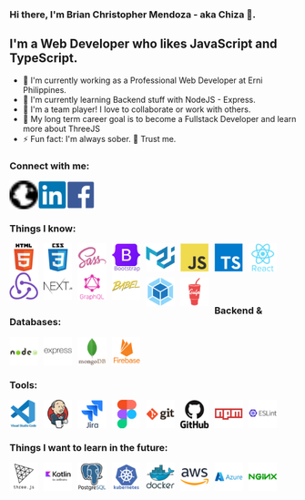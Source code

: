 ### Hi there, I'm Brian Christopher Mendoza - aka Chiza 👋.

## I'm a Web Developer who likes JavaScript and TypeScript.

- 🔭 I'm currently working as a Professional Web Developer at Erni Philippines.
- 🌱 I'm currently learning Backend stuff with NodeJS - Express.
- 👯 I'm a team player! I love to collaborate or work with others.
- 🥅 My long term career goal is to become a Fullstack Developer and learn more about ThreeJS
- ⚡ Fun fact: I'm always sober. 🤣 Trust me.

### Connect with me:

[<img align ="left" alt="briancgmendoza portfolio" width="50px" src="https://raw.githubusercontent.com/iconic/open-iconic/master/svg/globe.svg" />][portfolio]
[<img align ="left" alt="briancgmendoza linkedin" width="50px" src="https://github.com/devicons/devicon/blob/v2.15.1/icons/linkedin/linkedin-original.svg" />][linkedin]
[<img align ="left" alt="briancgmendoza facebook" width="50px" src="https://github.com/devicons/devicon/blob/v2.15.1/icons/facebook/facebook-original.svg" />][facebook]

<br />
<br />
<br />

### Things I know:

<img align="left" alt="HTML5" width="50px" src="https://github.com/devicons/devicon/blob/v2.15.1/icons/html5/html5-original-wordmark.svg" style="padding-right:10px;" />
<img align="left" alt="CSS3" width="50px" src="https://github.com/devicons/devicon/blob/v2.15.1/icons/css3/css3-original-wordmark.svg" style="padding-right:10px;" />
<img align="left" alt="Sass" width="50px" src="https://github.com/devicons/devicon/blob/v2.15.1/icons/sass/sass-original.svg" style="padding-right:10px;" />
<img align="left" alt="Bootstrap" width="50px" src="https://github.com/devicons/devicon/blob/v2.15.1/icons/bootstrap/bootstrap-original-wordmark.svg" style="padding-right:10px;" />
<img align="left" alt="MaterialUI" width="50px" src="https://github.com/devicons/devicon/blob/v2.15.1/icons/materialui/materialui-original.svg" style="padding-right:10px;" />
<img align="left" alt="JavaScript" width="50px" src="https://github.com/devicons/devicon/blob/v2.15.1/icons/javascript/javascript-original.svg" style="padding-right:10px;" />
<img align="left" alt="TypeScript" width="50px" src="https://github.com/devicons/devicon/blob/v2.15.1/icons/typescript/typescript-original.svg" style="padding-right:10px;" />
<img align="left" alt="React" width="50px" src="https://github.com/devicons/devicon/blob/v2.15.1/icons/react/react-original-wordmark.svg" style="padding-right:10px;" />
<img align="left" alt="Redux" width="50px" src="https://github.com/devicons/devicon/blob/v2.15.1/icons/redux/redux-original.svg" style="padding-right:10px;" />
<img align="left" alt="NextJS" width="50px" src="https://github.com/devicons/devicon/blob/v2.15.1/icons/nextjs/nextjs-original-wordmark.svg" style="padding-right:10px;" />
<img align="left" alt="GraphQL" width="50px" src="https://github.com/devicons/devicon/blob/v2.15.1/icons/graphql/graphql-plain-wordmark.svg " style="padding-right:10px;" />
<img align="left" alt="Babel" width="50px" src="https://github.com/devicons/devicon/blob/v2.15.1/icons/babel/babel-original.svg" style="padding-right:10px;" />
<img align="left" alt="Webpack" width="50px" src="https://github.com/devicons/devicon/blob/v2.15.1/icons/webpack/webpack-original.svg" style="padding-top: 10px; padding-right:10px;" />
<img align="left" alt="Gulp" width="50px" src="https://github.com/devicons/devicon/blob/v2.15.1/icons/gulp/gulp-plain.svg" style="padding-top: 10px; padding-right:10px;" />

<br />
<br />
<br />
<br />
<br />

### Backend & Databases:

<img align="left" alt="Node.js" width="50px" src="https://github.com/devicons/devicon/blob/v2.15.1/icons/nodejs/nodejs-original-wordmark.svg" style="padding-right:10px;" />
<img align="left" alt="Express" width="50px" src="https://github.com/devicons/devicon/blob/v2.15.1/icons/express/express-original-wordmark.svg" style="padding-right:10px;" />
<img align="left" alt="MongoDB" width="50px" src="https://github.com/devicons/devicon/blob/v2.15.1/icons/mongodb/mongodb-original-wordmark.svg" style="padding-right:10px;" />
<img align="left" alt="Firebase" width="50px" src="https://github.com/devicons/devicon/blob/v2.15.1/icons/firebase/firebase-plain-wordmark.svg" style="padding-right:10px;" />

<br />
<br />
<br />

### Tools:

<img align="left" alt="Visual Studio Code" width="50px" src="https://github.com/devicons/devicon/blob/v2.15.1/icons/vscode/vscode-original-wordmark.svg" style="padding-right:10px;" />
<img align="left" alt="Jenkins" width="50px" src="https://github.com/devicons/devicon/blob/v2.15.1/icons/jenkins/jenkins-original.svg" style="padding-right:10px;" />
<img align="left" alt="Jira" width="50px" src="https://github.com/devicons/devicon/blob/v2.15.1/icons/jira/jira-original-wordmark.svg" style="padding-right:10px;" />
<img align="left" alt="Figma" width="50px" src="https://github.com/devicons/devicon/blob/v2.15.1/icons/figma/figma-original.svg" style="padding-right:10px;"/>
<img align="left" alt="Git" width="50px" src="https://github.com/devicons/devicon/blob/v2.15.1/icons/git/git-original-wordmark.svg" style="padding-right:10px;" />
<img align="left" alt="GitHub" width="50px" src="https://github.com/devicons/devicon/blob/v2.15.1/icons/github/github-original-wordmark.svg" style="padding-right:10px;"/>
<img align="left" alt="NPM" width="50px" src="https://github.com/devicons/devicon/blob/v2.15.1/icons/npm/npm-original-wordmark.svg" style="padding-right:10px;"/>
<img align="left" alt="ESLint" width="50px" src="https://github.com/devicons/devicon/blob/v2.15.1/icons/eslint/eslint-original-wordmark.svg" style="padding-right:10px;"/>

<br />
<br />
<br />

### Things I want to learn in the future:

<img align="left" alt="ThreeJS" width="50px" src="https://github.com/devicons/devicon/blob/v2.15.1/icons/threejs/threejs-original-wordmark.svg" style="padding-right:10px;" />
<img align="left" alt="Kotlin" width="50px" src="https://github.com/devicons/devicon/blob/v2.15.1/icons/kotlin/kotlin-original-wordmark.svg" style="padding-right:10px;" />
<img align="left" alt="Postgresql" width="50px" src="https://github.com/devicons/devicon/blob/v2.15.1/icons/postgresql/postgresql-original-wordmark.svg" style="padding-right:10px;" />
<img align="left" alt="Kubernetes" width="50px" src="https://github.com/devicons/devicon/blob/v2.15.1/icons/kubernetes/kubernetes-plain-wordmark.svg" style="padding-right:10px;" />
<img align="left" alt="Docker" width="50px" src="https://github.com/devicons/devicon/blob/v2.15.1/icons/docker/docker-original-wordmark.svg" style="padding-right:10px;" />
<img align="left" alt="Aws" width="50px" src="https://github.com/devicons/devicon/blob/v2.15.1/icons/amazonwebservices/amazonwebservices-original-wordmark.svg" style="padding-right:10px;" />
<img align="left" alt="Azure" width="50px" src="https://github.com/devicons/devicon/blob/v2.15.1/icons/azure/azure-original-wordmark.svg" style="padding-right:10px;" />
<img align="left" alt="Nginx" width="50px" src="https://github.com/devicons/devicon/blob/v2.15.1/icons/nginx/nginx-original.svg" style="padding-right:10px;" />

[portfolio]: https://briancgmendoza-portfolio.vercel.app/
[linkedin]: https://www.linkedin.com/in/briancgmendoza/
[facebook]: https://web.facebook.com/moon.mendoza.547
